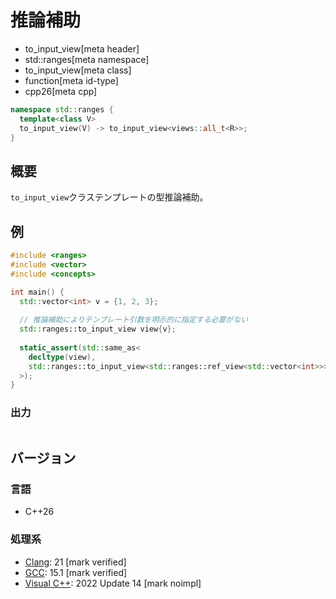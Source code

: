 # 推論補助
* to_input_view[meta header]
* std::ranges[meta namespace]
* to_input_view[meta class]
* function[meta id-type]
* cpp26[meta cpp]

```cpp
namespace std::ranges {
  template<class V>
  to_input_view(V) -> to_input_view<views::all_t<R>>;
}
```

## 概要
`to_input_view`クラステンプレートの型推論補助。

## 例
```cpp example
#include <ranges>
#include <vector>
#include <concepts>

int main() {
  std::vector<int> v = {1, 2, 3};
  
  // 推論補助によりテンプレート引数を明示的に指定する必要がない
  std::ranges::to_input_view view{v};
  
  static_assert(std::same_as<
    decltype(view),
    std::ranges::to_input_view<std::ranges::ref_view<std::vector<int>>>
  >);
}
```

### 出力
```
```

## バージョン
### 言語
- C++26

### 処理系
- [Clang](/implementation.md#clang): 21 [mark verified]
- [GCC](/implementation.md#gcc): 15.1 [mark verified]
- [Visual C++](/implementation.md#visual_cpp): 2022 Update 14 [mark noimpl]